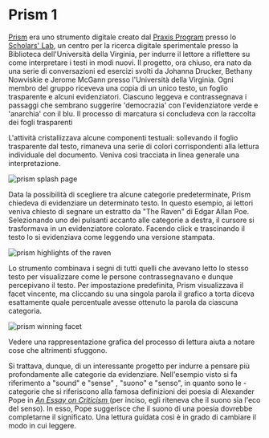 # Prism 1

[Prism](https://scholarslab.github.io/prism-static/) era uno strumento digitale creato dal [Praxis Program](http://praxis.scholarslab.org/) presso lo [Scholars' Lab](https://scholarslab.lib.virginia.edu/), un centro per la ricerca digitale sperimentale presso la Biblioteca dell'Università della Virginia, per indurre il lettore  a riflettere su come interpretare i testi in modi nuovi. Il progetto, ora chiuso, era nato da una serie di conversazioni ed esercizi svolti da Johanna Drucker, Bethany Nowviskie e Jerome McGann presso l'Università della Virginia. Ogni membro del gruppo riceveva una copia di un unico testo, un foglio trasparente e alcuni evidenziatori. Ciascuno leggeva  e contrassegnava i passaggi che sembrano suggerire 'democrazia' con l'evidenziatore verde e 'anarchia' con il blu. Il processo di marcatura si concludeva con la raccolta dei fogli trasparenti

L'attività cristallizzava alcune componenti testuali:  sollevando il foglio trasparente dal testo, rimaneva una serie di colori corrispondenti alla  lettura individuale del documento. Veniva così tracciata in linea generale una interpretazione.

![prism splash page](../assets/close-reading/prism-splash-page.jpg)

Data la possibilità di scegliere tra alcune categorie predeterminate, Prism chiedeva di evidenziare un determinato testo. In questo esempio, ai lettori veniva chiesto di segnare un estratto da "The Raven" di Edgar Allan Poe. Selezionando uno dei pulsanti accanto alle categorie a destra, il cursore si trasformava in un evidenziatore colorato. Facendo click e trascinando il testo lo si evidenziava come leggendo una versione stampata.

![prism highlights of the raven](../assets/close-reading/prism-raven-highlights.jpg)

Lo strumento combinava i segni di tutti quelli che avevano letto lo stesso testo per  visualizzare come le persone contrassegnavano e dunque percepivano il testo. Per impostazione predefinita, Prism visualizzava il facet vincente, ma cliccando su una singola parola il grafico a torta diceva esattamente quale percentuale avesse ottenuto la parola da ciascuna categoria.

![prism winning facet](../assets/close-reading/prism-raven-winning-facet.jpg)&#x20;

Vedere una rappresentazione grafica del processo di lettura aiuta a notare cose che altrimenti sfuggono.&#x20;

Si trattava, dunque, di un interessante progetto per indurre a pensare più profondamente alle categorie da evidenziare. Nell'esempio visto si fa riferimento a "sound" e "sense" , "suono" e "senso", in quanto sono le  - categorie che si riferiscono alla famosa definizioni dei poesia  di Alexander Pope in [_An Essay on Criticism_ ](https://it.wikipedia.org/wiki/Saggio\_sulla\_critica)(per inciso, egli riteneva che il suono sia l'eco del senso). In esso, Pope suggerisce che il suono di una poesia dovrebbe completarne il significato. Una lettura guidata così è in grado di cambiare il modo in cui leggere.
